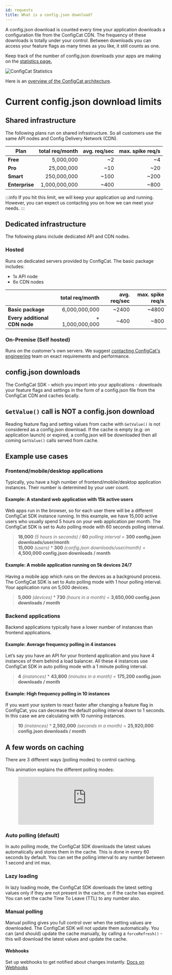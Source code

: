 ```yaml
---
id: requests
title: What is a config.json download?
---
```


A config.json download is counted every time your application downloads a configuration file from the ConfigCat
CDN. The frequency of these downloads is totally under your control. Between downloads you can access your feature
flags as many times as you like, it still counts as one.

Keep track of the number of config.json downloads your apps are making on the <a href="https://app.configcat.com/product/statistics" target="_blank">statistics page.</a> 

![ConfigCat Statistics](/assets/stats.png)

Here is an <a href="https://configcat.com/architecture" target="_blank">overview of the ConfigCat architecture</a>.

# Current config.json download limits
## Shared infrastructure
The following plans run on shared infrastructure. So all customers use the same API nodes and Config Delivery Network (CDN).

| Plan           | total req/month | avg. req/sec | max. spike req/s |
| -------------- | --------------: | -----------: | ---------------: |
| **Free**       |       5,000,000 |           ~2 |               ~4 |
| **Pro**        |      25,000,000 |          ~10 |              ~20 |
| **Smart**      |     250,000,000 |         ~100 |             ~200 |
| **Enterprise** |   1,000,000,000 |         ~400 |             ~800 |

:::info
If you hit this limit, we will keep your application up and running. However, you can expect us contacting you on how we can meet your needs.
:::

## Dedicated infrastructure
The following plans include dedicated API and CDN nodes.
### Hosted
Runs on dedicated servers provided by ConfigCat.
The basic package includes:
- 1x API node
- 6x CDN nodes

|                               | total req/month | avg. req/sec | max. spike req/s |
| ----------------------------- | --------------: | -----------: | ---------------: |
| **Basic package**             |   6,000,000,000 |        ~2400 |            ~4800 |
| **Every additional CDN node** | + 1,000,000,000 |         ~400 |             ~800 |

### On-Premise (Self hosted)
Runs on the customer's own servers. We suggest <a href="https://configcat.com/support" target="_blank">contacting ConfigCat's engineering</a> 
team on exact requirements and performance.

## config.json downloads
The ConfigCat SDK - which you import into your applications - downloads your feature flags and settings in the 
form of a config.json file from the ConfigCat CDN and caches locally.

## `GetValue()` call is NOT a config.json download
Reading feature flag and setting values from cache with `GetValue()` is not considered as a config.json download.
If the cache is empty (e.g: on application launch) or expired, a config.json will be downloaded then all coming `GetValue()`
calls served from cache.

## Example use cases

### Frontend/mobile/desktop applications
Typically, you have a high number of frontend/mobile/desktop application instances. Their number is determined by your user count.

#### Example: A standard web application with 15k active users
Web apps run in the browser, so for each user there will be a different ConfigCat SDK instance running.
In this example, we have 15,000 active users who usually spend 5 hours on your web application per month.
The ConfigCat SDK is set to Auto polling mode with 60 seconds polling interval.

> **18,000** *(5 hours in seconds)* / **60** *polling interval* = **300 config.json downloads/user/month**  
> **15,000** *(users)* * **300** *(config.json downloads/user/month)* = **4,500,000 config.json downloads / month**

#### Example: A mobile application running on 5k devices 24/7
Having a mobile app which runs on the devices as a background process. The ConfigCat SDK is set to Auto polling mode with 1 hour polling interval.  
Your application runs on 5,000 devices.

> **5,000** *(devices)* * **730** *(hours in a month)* = **3,650,000 config.json downloads / month**

### Backend applications
Backend applications typically have a lower number of instances than frontend applications.

#### Example: Average frequency polling in 4 instances
Let’s say you have an API for your frontend application and you have 4 instances of them behind a load balancer. 
All these 4 instances use ConfigCat SDK in auto polling mode with a 1 minute polling interval.

> **4** *(instances)* * **43,800** *(minutes in a month)* = **175,200 config.json downloads / month**

#### Example: High frequency polling in 10 instances
If you want your system to react faster after changing a feature flag in ConfigCat, you can decrease 
the default polling interval down to 1 seconds. In this case we are calculating with 10 running instances.

> **10** *(instances)* * **2,592,000** *(seconds in a month)* = **25,920,000 config.json downloads / month**

## A few words on caching
There are 3 different ways (polling modes) to control caching.

This animation explains the different polling modes:

<figure class="video-container">
<iframe width="100%" src="https://www.youtube.com/embed/_LWPjR4_GqA" frameborder="0" allow="accelerometer; autoplay; encrypted-media; gyroscope; picture-in-picture" allowfullscreen></iframe>
</figure>

### Auto polling (default)
In auto polling mode, the ConfigCat SDK downloads the latest values automatically and stores them in the cache.
This is done in every 60 seconds by default.
You can set the polling interval to any number between 1 second and int max.
### Lazy loading
In lazy loading mode, the ConfigCat SDK downloads the latest setting values only if they are not present in the cache, or if the cache has expired.
You can set the cache Time To Leave (TTL) to any number also.
### Manual polling
Manual polling gives you full control over when the setting values are downloaded.
The ConfigCat SDK will not update them automatically.
You can (and should) update the cache manually, by calling a `forceRefresh()` - this will download the latest values and update the cache.
#### Webhooks
Set up webhooks to get notified about changes instantly.
[Docs on Webhooks](advanced/notifications-webhooks.md)